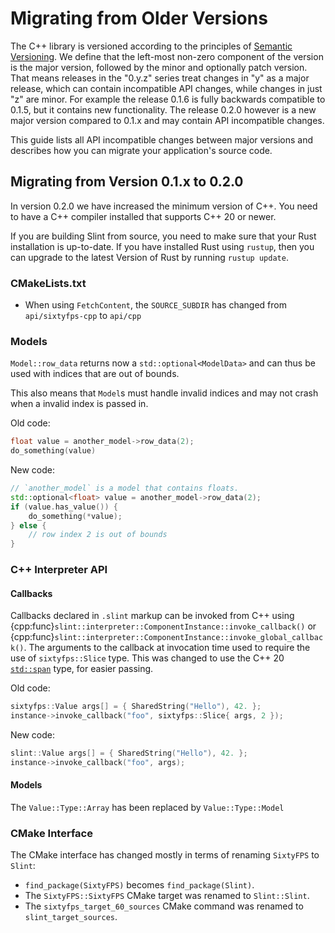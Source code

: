 # Migrating from Older Versions

The C++ library is versioned according to the principles of [Semantic Versioning](https://semver.org). We define that the left-most non-zero component of the version is the major version, followed by the minor and optionally patch version. That means releases in the "0.y.z" series treat changes in "y" as a major release, which can contain incompatible API changes, while changes in just "z" are minor. For example the release 0.1.6 is fully backwards compatible to 0.1.5, but it contains new functionality. The release 0.2.0 however is a new major version compared to 0.1.x and may contain API incompatible changes.

This guide lists all API incompatible changes between major versions and describes how you can migrate your application's source code.

## Migrating from Version 0.1.x to 0.2.0

In version 0.2.0 we have increased the minimum version of C++. You need to have a C++ compiler installed that supports C++ 20 or newer.

If you are building Slint from source, you need to make sure that your Rust installation is up-to-date. If you have installed Rust using `rustup`, then you can upgrade to the latest Version of Rust by running `rustup update`.

### CMakeLists.txt

 - When using `FetchContent`, the `SOURCE_SUBDIR` has changed from `api/sixtyfps-cpp` to `api/cpp`

### Models

`Model::row_data` returns now a `std::optional<ModelData>` and can thus be used with indices that are out of bounds.

This also means that `Model`s must handle invalid indices and may not crash when a invalid index is passed in.

Old code:

```cpp
float value = another_model->row_data(2);
do_something(value)
```

New code:

```cpp
// `another_model` is a model that contains floats.
std::optional<float> value = another_model->row_data(2);
if (value.has_value()) {
    do_something(*value);
} else {
    // row index 2 is out of bounds
}
```

### C++ Interpreter API

#### Callbacks

Callbacks declared in `.slint` markup can be invoked from C++ using  {cpp:func}`slint::interpreter::ComponentInstance::invoke_callback()` or {cpp:func}`slint::interpreter::ComponentInstance::invoke_global_callback()`. The arguments to the callback at invocation time used to require the use of `sixtyfps::Slice` type. This was changed to use the C++ 20 [`std::span`](https://en.cppreference.com/w/cpp/container/span) type, for easier passing.

Old code:

```cpp
sixtyfps::Value args[] = { SharedString("Hello"), 42. };
instance->invoke_callback("foo", sixtyfps::Slice{ args, 2 });
```

New code:

```cpp
slint::Value args[] = { SharedString("Hello"), 42. };
instance->invoke_callback("foo", args);
```

#### Models

The `Value::Type::Array` has been replaced by `Value::Type::Model`


### CMake Interface

The CMake interface has changed mostly in terms of renaming `SixtyFPS` to `Slint`:

  * `find_package(SixtyFPS)` becomes `find_package(Slint)`.
  * The `SixtyFPS::SixtyFPS` CMake target was renamed to `Slint::Slint`.
  * The `sixtyfps_target_60_sources` CMake command was renamed to `slint_target_sources`.
